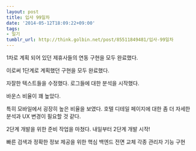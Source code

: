 ```yaml
---
layout: post
title: 입사 99일차
date: '2014-05-12T18:09:22+09:00'
tags:
- 일기
tumblr_url: http://think.golbin.net/post/85511849481/입사-99일차
---
```

1차로 계획 되어 있던 제휴사들의 연동 구현을 모두 완료했다.

이로써 1단계로 계획했던 구현을 모두 완료했다.

자잘한 텍스트들을 수정했다.
로그들에 대한 분석을 시작했다.

바운스 비율이 꽤 높았다.

특히 모바일에서 굉장히 높은 비율을 보였다.
호텔 디테일 페이지에 대한 좀 더 자세한 분석과 UX 변경이 필요할 것 같다.


2단계 개발을 위한 준비 작업을 마쳤다.
내일부터 2단계 개발 시작!

빠른 검색과 정확한 정보 제공을 위한 핵심 백엔드 전면 교체
각종 관리자 기능 구현

